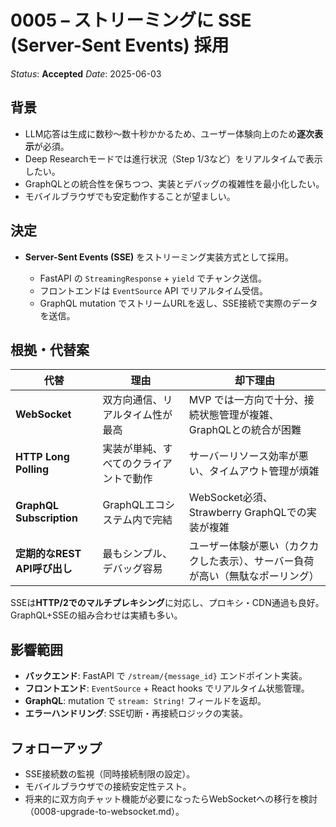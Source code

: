 # 0005 – ストリーミングに SSE (Server-Sent Events) 採用

*Status*: **Accepted**
*Date*: 2025-06-03

## 背景

* LLM応答は生成に数秒〜数十秒かかるため、ユーザー体験向上のため**逐次表示**が必須。
* Deep Researchモードでは進行状況（Step 1/3など）をリアルタイムで表示したい。
* GraphQLとの統合性を保ちつつ、実装とデバッグの複雑性を最小化したい。
* モバイルブラウザでも安定動作することが望ましい。

## 決定

* **Server-Sent Events (SSE)** をストリーミング実装方式として採用。

  * FastAPI の `StreamingResponse` + `yield` でチャンク送信。
  * フロントエンドは `EventSource` API でリアルタイム受信。
  * GraphQL mutation でストリームURLを返し、SSE接続で実際のデータを送信。

## 根拠・代替案

| 代替                    | 理由                      | 却下理由                                        |
| --------------------- | ----------------------- | ------------------------------------------- |
| **WebSocket**         | 双方向通信、リアルタイム性が最高      | MVP では一方向で十分、接続状態管理が複雑、GraphQLとの統合が困難      |
| **HTTP Long Polling** | 実装が単純、すべてのクライアントで動作   | サーバーリソース効率が悪い、タイムアウト管理が煩雑                   |
| **GraphQL Subscription** | GraphQLエコシステム内で完結      | WebSocket必須、Strawberry GraphQLでの実装が複雑          |
| **定期的なREST API呼び出し** | 最もシンプル、デバッグ容易         | ユーザー体験が悪い（カクカクした表示）、サーバー負荷が高い（無駄なポーリング） |

SSEは**HTTP/2でのマルチプレキシング**に対応し、プロキシ・CDN通過も良好。GraphQL+SSEの組み合わせは実績も多い。

## 影響範囲

* **バックエンド**: FastAPI で `/stream/{message_id}` エンドポイント実装。
* **フロントエンド**: `EventSource` + React hooks でリアルタイム状態管理。
* **GraphQL**: mutation で `stream: String!` フィールドを返却。
* **エラーハンドリング**: SSE切断・再接続ロジックの実装。

## フォローアップ

* SSE接続数の監視（同時接続制限の設定）。
* モバイルブラウザでの接続安定性テスト。
* 将来的に双方向チャット機能が必要になったらWebSocketへの移行を検討（0008-upgrade-to-websocket.md）。
